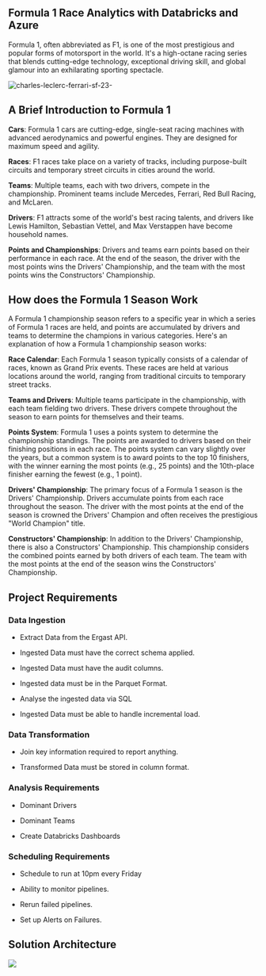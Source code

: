 ## Formula 1 Race Analytics with Databricks and Azure

Formula 1, often abbreviated as F1, is one of the most prestigious and popular forms of motorsport in the world. It's a high-octane racing series that blends cutting-edge technology, exceptional driving skill, and global glamour into an exhilarating sporting spectacle.

![charles-leclerc-ferrari-sf-23-](https://github.com/vedanthv/data-engineering-projects/assets/44313631/4e8c3e14-0652-4ebc-b418-3e906526c6e4)

## A Brief Introduction to Formula 1

**Cars**: Formula 1 cars are cutting-edge, single-seat racing machines with advanced aerodynamics and powerful engines. They are designed for maximum speed and agility.

**Races**: F1 races take place on a variety of tracks, including purpose-built circuits and temporary street circuits in cities around the world.

**Teams**: Multiple teams, each with two drivers, compete in the championship. Prominent teams include Mercedes, Ferrari, Red Bull Racing, and McLaren.

**Drivers**: F1 attracts some of the world's best racing talents, and drivers like Lewis Hamilton, Sebastian Vettel, and Max Verstappen have become household names.

**Points and Championships**: Drivers and teams earn points based on their performance in each race. At the end of the season, the driver with the most points wins the Drivers' Championship, and the team with the most points wins the Constructors' Championship.

## How does the Formula 1 Season Work

A Formula 1 championship season refers to a specific year in which a series of Formula 1 races are held, and points are accumulated by drivers and teams to determine the champions in various categories. Here's an explanation of how a Formula 1 championship season works:

**Race Calendar**: Each Formula 1 season typically consists of a calendar of races, known as Grand Prix events. These races are held at various locations around the world, ranging from traditional circuits to temporary street tracks.

**Teams and Drivers**: Multiple teams participate in the championship, with each team fielding two drivers. These drivers compete throughout the season to earn points for themselves and their teams.

**Points System**: Formula 1 uses a points system to determine the championship standings. The points are awarded to drivers based on their finishing positions in each race. The points system can vary slightly over the years, but a common system is to award points to the top 10 finishers, with the winner earning the most points (e.g., 25 points) and the 10th-place finisher earning the fewest (e.g., 1 point).

**Drivers' Championship**: The primary focus of a Formula 1 season is the Drivers' Championship. Drivers accumulate points from each race throughout the season. The driver with the most points at the end of the season is crowned the Drivers' Champion and often receives the prestigious "World Champion" title.

**Constructors' Championship**: In addition to the Drivers' Championship, there is also a Constructors' Championship. This championship considers the combined points earned by both drivers of each team. The team with the most points at the end of the season wins the Constructors' Championship.

## Project Requirements

### Data Ingestion 

- Extract Data from the Ergast API.

- Ingested Data must have the correct schema applied.

- Ingested Data must have the audit columns.

- Ingested data must be in the Parquet Format.

- Analyse the ingested data via SQL

- Ingested Data must be able to handle incremental load.

### Data Transformation

- Join key information required to report anything.

- Transformed Data must be stored in column format.

### Analysis Requirements

- Dominant Drivers

- Dominant Teams

- Create Databricks Dashboards

### Scheduling Requirements

- Schedule to run at 10pm every Friday

- Ability to monitor pipelines.

- Rerun failed pipelines.

- Set up Alerts on Failures.

## Solution Architecture

<img src = "https://github.com/vedanthv/data-engineering-projects/blob/main/formula-1-analytics-engg/static/formula1-solution-architecture.png">

